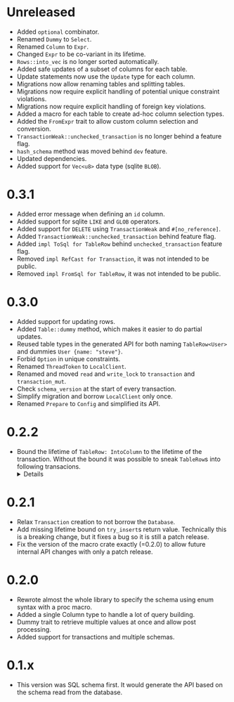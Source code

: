 # Unreleased

- Added `optional` combinator.
- Renamed `Dummy` to `Select`.
- Renamed `Column` to `Expr`.
- Changed `Expr` to be co-variant in its lifetime.
- `Rows::into_vec` is no longer sorted automatically.
- Added safe updates of a subset of columns for each table.
- Update statements now use the `Update` type for each column.
- Migrations now allow renaming tables and splitting tables.
- Migrations now require explicit handling of potential unique constraint violations.
- Migrations now require explicit handling of foreign key violations.
- Added a macro for each table to create ad-hoc column selection types.
- Added the `FromExpr` trait to allow custom column selection and conversion.
- `TransactionWeak::unchecked_transaction` is no longer behind a feature flag.
- `hash_schema` method was moved behind `dev` feature.
- Updated dependencies.
- Added support for `Vec<u8>` data type (sqlite `BLOB`).

# 0.3.1

- Added error message when defining an `id` column.
- Added support for sqlite `LIKE` and `GLOB` operators.
- Added support for `DELETE` using `TransactionWeak` and `#[no_reference]`.
- Added `TransactionWeak::unchecked_transaction` behind feature flag.
- Added `impl ToSql for TableRow` behind `unchecked_transaction` feature flag.
- Removed `impl RefCast for Transaction`, it was not intended to be public.
- Removed `impl FromSql for TableRow`, it was not intended to be public.

# 0.3.0

- Added support for updating rows.
- Added `Table::dummy` method, which makes it easier to do partial updates.
- Reused table types in the generated API for both naming `TableRow<User>` and dummies `User {name: "steve"}`.
- Forbid `Option` in unique constraints.
- Renamed `ThreadToken` to `LocalClient`.
- Renamed and moved `read` and `write_lock` to `transaction` and `transaction_mut`.
- Check `schema_version` at the start of every transaction.
- Simplify migration and borrow `LocalClient` only once.
- Renamed `Prepare` to `Config` and simplified its API.

# 0.2.2

- Bound the lifetime of `TableRow: IntoColumn` to the lifetime of the transaction. 
Without the bound it was possible to sneak `TableRow`s into following transacions. <details>
`query_one` now checks that its input lives for as long as the transaction.
To make sure that `query_one` still checks that the dummy is "global", the transaction now has an invariant lifetime.
</details>

# 0.2.1

- Relax `Transaction` creation to not borrow the `Database`.
- Add missing lifetime bound on `try_insert`s return value. 
Technically this is a breaking change, but it fixes a bug so it is still a patch release.
- Fix the version of the macro crate exactly (=0.2.0) to allow future internal API changes with only a patch release.

# 0.2.0

- Rewrote almost the whole library to specify the schema using enum syntax with a proc macro.
- Added a single Column type to handle a lot of query building.
- Dummy trait to retrieve multiple values at once and allow post processing.
- Added support for transactions and multiple schemas.

# 0.1.x

- This version was SQL schema first. It would generate the API based on the schema read from the database.
